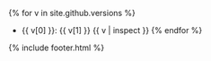 {% for v in site.github.versions %}
- {{ v[0] }}: {{ v[1] }} {{ v | inspect }}
{% endfor %}

{% include footer.html %}
